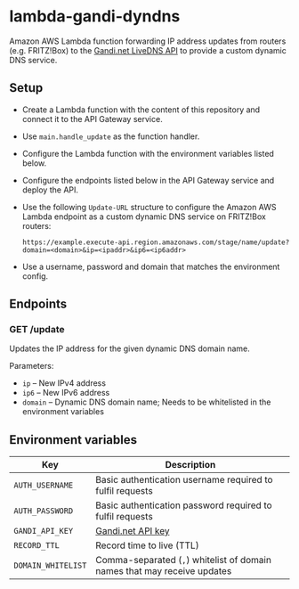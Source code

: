 # lambda-gandi-dyndns

Amazon AWS Lambda function forwarding IP address updates from routers (e.g. FRITZ!Box) to the [Gandi.net LiveDNS API](https://doc.livedns.gandi.net/) to provide a custom dynamic DNS service.

## Setup

- Create a Lambda function with the content of this repository and connect it to the API Gateway service.

- Use `main.handle_update` as the function handler.

- Configure the Lambda function with the environment variables listed below.

- Configure the endpoints listed below in the API Gateway service and deploy the API.

- Use the following `Update-URL` structure to configure the Amazon AWS Lambda endpoint as a custom dynamic DNS service on FRITZ!Box routers:

  ```
  https://example.execute-api.region.amazonaws.com/stage/name/update?domain=<domain>&ip=<ipaddr>&ip6=<ip6addr>
  ```

- Use a username, password and domain that matches the environment config.

## Endpoints

### GET /update

Updates the IP address for the given dynamic DNS domain name.

Parameters:

- `ip` – New IPv4 address
- `ip6` – New IPv6 address
- `domain` – Dynamic DNS domain name; Needs to be whitelisted in the environment variables

## Environment variables

| Key                    | Description                                                  |
| ---------------------- | ------------------------------------------------------------ |
| `AUTH_USERNAME` | Basic authentication username required to fulfil requests   |
| `AUTH_PASSWORD` | Basic authentication password required to fulfil requests   |
| `GANDI_API_KEY`        | [Gandi.net API key](https://doc.livedns.gandi.net/)          |
| `RECORD_TTL`           | Record time to live (TTL)                                    |
| `DOMAIN_WHITELIST`     | Comma-separated (`,`) whitelist of domain names that may receive updates |

